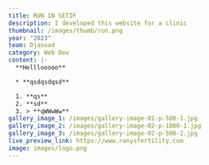 ```yaml
---
title: RUN IN SETIF
description: I developed this website for a clinic
thumbnail: /images/thumb/run.png
year: "2023"
team: Djaouad
category: Web Dev
content: |-
  **Helllooooo**

  * **qsdqsdqsd**

  1. **qs**
  2. **sd**
  3. > **qWWwWw**
gallery_image_1: /images/gallery-image-01-p-500-1.jpg
gallery_image_2: /images/gallery-image-02-p-1080-1.jpg
gallery_image_3: /images/gallery-image-02-p-500-2.jpg
live_preview_link: https://www.ranysfertility.com
image: images/logo.png
---
```

